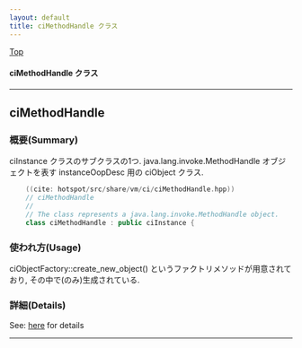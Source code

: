 ```yaml
---
layout: default
title: ciMethodHandle クラス 
---
```

[Top](../index.html)

#### ciMethodHandle クラス 



---
## <a name="noOJ7bw3Tu" id="noOJ7bw3Tu">ciMethodHandle</a>

### 概要(Summary)
ciInstance クラスのサブクラスの1つ. java.lang.invoke.MethodHandle オブジェクトを表す instanceOopDesc 用の ciObject クラス.


```cpp
    ((cite: hotspot/src/share/vm/ci/ciMethodHandle.hpp))
    // ciMethodHandle
    //
    // The class represents a java.lang.invoke.MethodHandle object.
    class ciMethodHandle : public ciInstance {
```

### 使われ方(Usage)
ciObjectFactory::create_new_object() というファクトリメソッドが用意されており, その中で(のみ)生成されている.




### 詳細(Details)
See: [here](../doxygen/classciMethodHandle.html) for details

---
